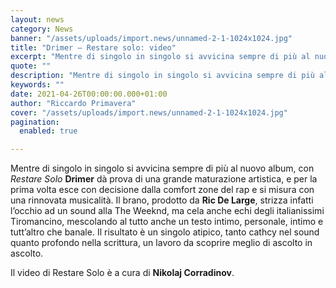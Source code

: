```yaml
---
layout: news
category: News
banner: "/assets/uploads/import.news/unnamed-2-1-1024x1024.jpg"
title: "Drimer – Restare solo: video"
excerpt: "Mentre di singolo in singolo si avvicina sempre di più al nuovo album, con Restare Solo Drimer dà prova di una grande maturazione artistica, e per la prima volta esce con decisione dalla comfort zone del rap e si misura con una rinnovata musicalità. Il brano, prodotto da Ric De Large, strizza infatti l’occhio ad [&hellip"
quote: ""
description: "Mentre di singolo in singolo si avvicina sempre di più al nuovo album, con Restare Solo Drimer dà prova di una grande maturazione artistica, e per la prima volta esce con decisione dalla comfort zone del rap e si misura con una rinnovata musicalità. Il brano, prodotto da Ric De Large, strizza infatti l’occhio ad [&hellip"
keywords: ""
date: 2021-04-26T00:00:00.000+01:00
author: "Riccardo Primavera"
cover: "/assets/uploads/import.news/unnamed-2-1-1024x1024.jpg"
pagination:
  enabled: true

---
```


Mentre di singolo in singolo si avvicina sempre di più al nuovo album, con _Restare Solo_ **Drimer** dà prova di una grande maturazione artistica, e per la prima volta esce con decisione dalla comfort zone del rap e si misura con una rinnovata musicalità. Il brano, prodotto da **Ric De Large**, strizza infatti l’occhio ad un sound alla The Weeknd, ma cela anche echi degli italianissimi Tiromancino, mescolando al tutto anche un testo intimo, personale, intimo e tutt’altro che banale. Il risultato è un singolo atipico, tanto cathcy nel sound quanto profondo nella scrittura, un lavoro da scoprire meglio di ascolto in ascolto.

Il video di Restare Solo è a cura di **Nikolaj Corradinov**.